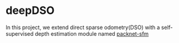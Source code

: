 # deepDSO
In this project, we extend direct sparse odometry(DSO) with a self-supervised depth estimation module named [packnet-sfm](https://github.com/TRI-ML/packnet-sfm)
